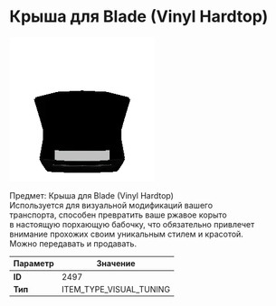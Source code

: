 # Крыша для Blade (Vinyl Hardtop)

![Item Image](../img/2497.webp?raw=true)

Предмет: Крыша для Blade (Vinyl Hardtop)<br>Используется для визуальной модификаций вашего<br>транспорта, способен превратить ваше ржавое корыто<br>в настоящую порхающую бабочку, что обязательно привлечет<br>внимание прохожих своим уникальным стилем и красотой.<br>Можно передавать и продавать.


| Параметр | Значение |
|----------|----------|
| **ID** | 2497 |
| **Тип** | ITEM_TYPE_VISUAL_TUNING |

